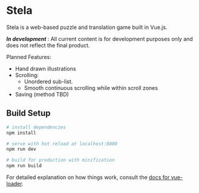 # Stela

Stela is a web-based puzzle and translation game built in Vue.js.

**_In development_** : All current content is for development purposes only and does not reflect the final product.

Planned Features:
* Hand drawn illustrations
* Scrolling:
  * Unordered sub-list.
  * Smooth continuous scrolling while within scroll zones
* Saving (method TBD)

## Build Setup

``` bash
# install dependencies
npm install

# serve with hot reload at localhost:8080
npm run dev

# build for production with minification
npm run build
```

For detailed explanation on how things work, consult the [docs for vue-loader](http://vuejs.github.io/vue-loader).
